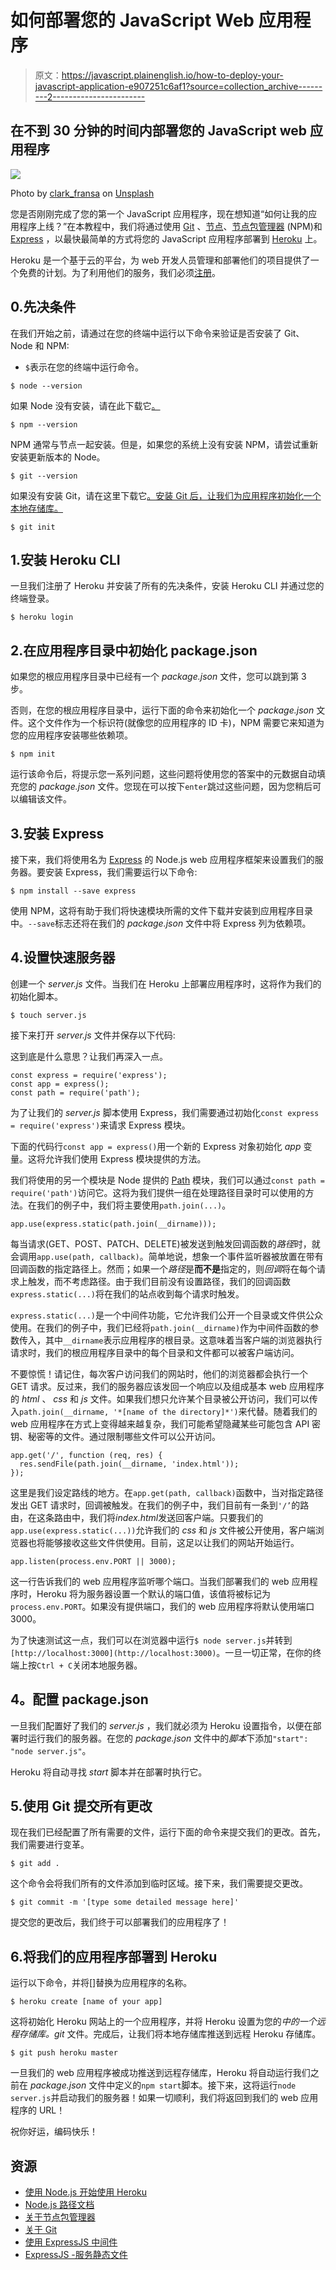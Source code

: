 # 如何部署您的 JavaScript Web 应用程序

> 原文：<https://javascript.plainenglish.io/how-to-deploy-your-javascript-application-e907251c6af1?source=collection_archive---------2----------------------->

## 在不到 30 分钟的时间内部署您的 JavaScript web 应用程序

![](img/657497b80b4331dfc7243e2584ab7779.png)

Photo by [clark_fransa](https://unsplash.com/@clark_fransa) on [Unsplash](https://unsplash.com/photos/f77Bh3inUpE)

您是否刚刚完成了您的第一个 JavaScript 应用程序，现在想知道“如何让我的应用程序上线？”在本教程中，我们将通过使用 [Git](https://git-scm.com/) 、[节点](https://nodejs.org/en/)、[节点包管理器](https://npmjs.com/) (NPM)和 [Express](https://expressjs.com/) ，以最快最简单的方式将您的 JavaScript 应用程序部署到 [Heroku](https://www.heroku.com/) 上。

Heroku 是一个基于云的平台，为 web 开发人员管理和部署他们的项目提供了一个免费的计划。为了利用他们的服务，我们必须[注册](https://signup.heroku.com/)。

## 0.先决条件

在我们开始之前，请通过在您的终端中运行以下命令来验证是否安装了 Git、Node 和 NPM:

* `$`表示在您的终端中运行命令。

```
$ node --version
```

如果 Node 没有安装，请在此下载它[。](https://nodejs.org/en/download/)

```
$ npm --version
```

NPM 通常与节点一起安装。但是，如果您的系统上没有安装 NPM，请尝试重新安装更新版本的 Node。

```
$ git --version
```

如果没有安装 Git，请在这里下载它[。安装 Git 后，让我们为应用程序初始化一个本地存储库。](https://git-scm.com/downloads)

```
$ git init
```

## 1.安装 Heroku CLI

一旦我们注册了 Heroku 并安装了所有的先决条件，安装 Heroku CLI 并通过您的终端登录。

```
$ heroku login
```

## 2.在应用程序目录中初始化 package.json

如果您的根应用程序目录中已经有一个 *package.json* 文件，您可以跳到第 3 步。

否则，在您的根应用程序目录中，运行下面的命令来初始化一个 *package.json* 文件。这个文件作为一个标识符(就像您的应用程序的 ID 卡)，NPM 需要它来知道为您的应用程序安装哪些依赖项。

```
$ npm init
```

运行该命令后，将提示您一系列问题，这些问题将使用您的答案中的元数据自动填充您的 *package.json* 文件。您现在可以按下`enter`跳过这些问题，因为您稍后可以编辑该文件。

## 3.安装 Express

接下来，我们将使用名为 [Express](https://expressjs.com/) 的 Node.js web 应用程序框架来设置我们的服务器。要安装 Express，我们需要运行以下命令:

```
$ npm install --save express
```

使用 NPM，这将有助于我们将快速模块所需的文件下载并安装到应用程序目录中。`--save`标志还将在我们的 *package.json* 文件中将 Express 列为依赖项。

## 4.**设置快速服务器**

创建一个 *server.js* 文件。当我们在 Heroku 上部署应用程序时，这将作为我们的初始化脚本。

```
$ touch server.js
```

接下来打开 *server.js* 文件并保存以下代码:

这到底是什么意思？让我们再深入一点。

```
const express = require('express');
const app = express();
const path = require('path');
```

为了让我们的 *server.js* 脚本使用 Express，我们需要通过初始化`const express = require('express')`来请求 Express 模块。

下面的代码行`const app = express()`用一个新的 Express 对象初始化 *app* 变量。这将允许我们使用 Express 模块提供的方法。

我们将使用的另一个模块是 Node 提供的 [Path](https://nodejs.org/api/path.html) 模块，我们可以通过`const path = require('path')`访问它。这将为我们提供一组在处理路径目录时可以使用的方法。在我们的例子中，我们将主要使用`path.join(...)`。

```
app.use(express.static(path.join(__dirname)));
```

每当请求(GET、POST、PATCH、DELETE)被发送到触发回调函数的*路径*时，就会调用`app.use(path, callback)`。简单地说，想象一个事件监听器被放置在带有回调函数的指定路径上。然而；如果一个*路径*是**而不是**指定的，则*回调*将在每个请求上触发，而不考虑路径。由于我们目前没有设置路径，我们的回调函数`express.static(...)`将在我们的站点收到每个请求时触发。

`express.static(...)`是一个中间件功能，它允许我们公开一个目录或文件供公众使用。在我们的例子中，我们已经将`path.join(__dirname)`作为中间件函数的参数传入，其中`__dirname`表示应用程序的根目录。这意味着当客户端的浏览器执行请求时，我们的根应用程序目录中的每个目录和文件都可以被客户端访问。

不要惊慌！请记住，每次客户访问我们的网站时，他们的浏览器都会执行一个 GET 请求。反过来，我们的服务器应该发回一个响应以及组成基本 web 应用程序的 *html* 、 *css* 和 *js* 文件。如果我们想只允许某个目录被公开访问，我们可以传入`path.join(__dirname, '*[name of the directory]*')`来代替。随着我们的 web 应用程序在方式上变得越来越复杂，我们可能希望隐藏某些可能包含 API 密钥、秘密等的文件。通过限制哪些文件可以公开访问。

```
app.get('/', function (req, res) {
  res.sendFile(path.join(__dirname, 'index.html'));
});
```

这里是我们设定路线的地方。在`app.get(path, callback)`函数中，当对指定路径发出 GET 请求时，回调被触发。在我们的例子中，我们目前有一条到`'/’`的路由，在这条路由中，我们将*index.html*发送回客户端。只要我们的`app.use(express.static(...))`允许我们的 *css* 和 *js* 文件被公开使用，客户端浏览器也将能够接收这些文件供使用。目前，这足以让我们的网站开始运行。

```
app.listen(process.env.PORT || 3000);
```

这一行告诉我们的 web 应用程序监听哪个端口。当我们部署我们的 web 应用程序时，Heroku 将为服务器设置一个默认的端口值，该值将被标记为`process.env.PORT`。如果没有提供端口，我们的 web 应用程序将默认使用端口 3000。

为了快速测试这一点，我们可以在浏览器中运行`$ node server.js`并转到`[http://localhost:3000](http://localhost:3000)`。一旦一切正常，在你的终端上按`Ctrl + C`关闭本地服务器。

## **4。配置 package.json**

一旦我们配置好了我们的 *server.js* ，我们就必须为 Heroku 设置指令，以便在部署时运行我们的服务器。在您的 *package.json* 文件中的*脚本*下添加`"start": "node server.js"`。

Heroku 将自动寻找 *start* 脚本并在部署时执行它。

## 5.使用 Git 提交所有更改

现在我们已经配置了所有需要的文件，运行下面的命令来提交我们的更改。首先，我们需要进行变革。

```
$ git add .
```

这个命令会将我们所有的文件添加到临时区域。接下来，我们需要提交更改。

```
$ git commit -m '[type some detailed message here]' 
```

提交您的更改后，我们终于可以部署我们的应用程序了！

## 6.将我们的应用程序部署到 Heroku

运行以下命令，并将[]替换为应用程序的名称。

```
$ heroku create [name of your app]
```

这将初始化 Heroku 网站上的一个应用程序，并将 Heroku 设置为您的*中的一个远程存储库。git* 文件。完成后，让我们将本地存储库推送到远程 Heroku 存储库。

```
$ git push heroku master
```

一旦我们的 web 应用程序被成功推送到远程存储库，Heroku 将自动运行我们之前在 *package.json* 文件中定义的`npm start`脚本。接下来，这将运行`node server.js`并启动我们的服务器！如果一切顺利，我们将返回到我们的 web 应用程序的 URL！

祝你好运，编码快乐！

## 资源

*   [使用 Node.js 开始使用 Heroku](https://devcenter.heroku.com/articles/getting-started-with-nodejs?singlepage=true#provision-a-database)
*   [Node.js 路径文档](https://nodejs.org/docs/latest-v13.x/api/path.html)
*   [关于节点包管理器](https://docs.npmjs.com/about-npm/)
*   [关于 Git](https://git-scm.com/about)
*   [使用 ExpressJS 中间件](https://expressjs.com/en/guide/using-middleware.html)
*   [ExpressJS -服务静态文件](https://www.tutorialspoint.com/expressjs/expressjs_static_files.htm)